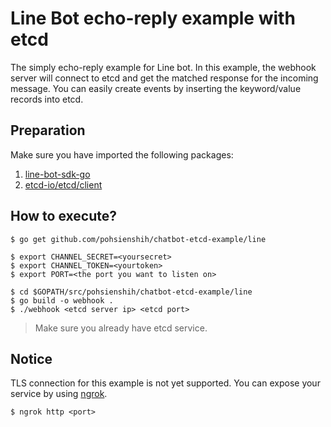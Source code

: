 # Line Bot echo-reply example with etcd
The simply echo-reply example for Line bot. In this example, the webhook server will connect to etcd and get the matched response for the incoming message. You can easily create events by inserting the keyword/value records into etcd.

## Preparation

Make sure you have imported the following packages:
1. [line-bot-sdk-go](https://github.com/line/line-bot-sdk-go)
2. [etcd-io/etcd/client](https://github.com/etcd-io/etcd/tree/master/client)

## How to execute?
```{bash}
$ go get github.com/pohsienshih/chatbot-etcd-example/line
```
```{bash}
$ export CHANNEL_SECRET=<yoursecret>
$ export CHANNEL_TOKEN=<yourtoken>
$ export PORT=<the port you want to listen on>

$ cd $GOPATH/src/pohsienshih/chatbot-etcd-example/line
$ go build -o webhook .
$ ./webhook <etcd server ip> <etcd port>
```
> Make sure you already have etcd service.

## Notice
TLS connection for this example is not yet supported. You can expose your service by using [ngrok](https://ngrok.com/).
```{bash}
$ ngrok http <port>
```


